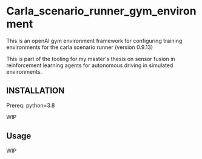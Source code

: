 # Carla_scenario_runner_gym_environment
This is an openAI gym environment framework for configuring training environments for the carla scenario runner (version 0.9.13)

This is part of the tooling for my master's thesis on sensor fusion in reinforcement learning agents for 
autonomous driving in simulated environments.


## INSTALLATION

Prereq: python=3.8

WIP

## Usage 

WIP
